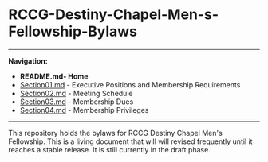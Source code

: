 # RCCG-Destiny-Chapel-Men-s-Fellowship-Bylaws
___________________________________________________________________________________________________________________
**Navigation:**
- **README.md- Home**
- [Section01.md](Section01.md) - Executive Positions and Membership Requirements
- [Section02.md](Section02.md) - Meeting Schedule
- [Section03.md](Section03.md) - Membership Dues
- [Section04.md](Section04.md) - Membership Privileges

___________________________________________________________________________________________________________________
This repository holds the bylaws for RCCG Destiny Chapel Men's Fellowship. This is a living document that will will revised frequently until it reaches a stable release.  It is still currently in the draft phase.
